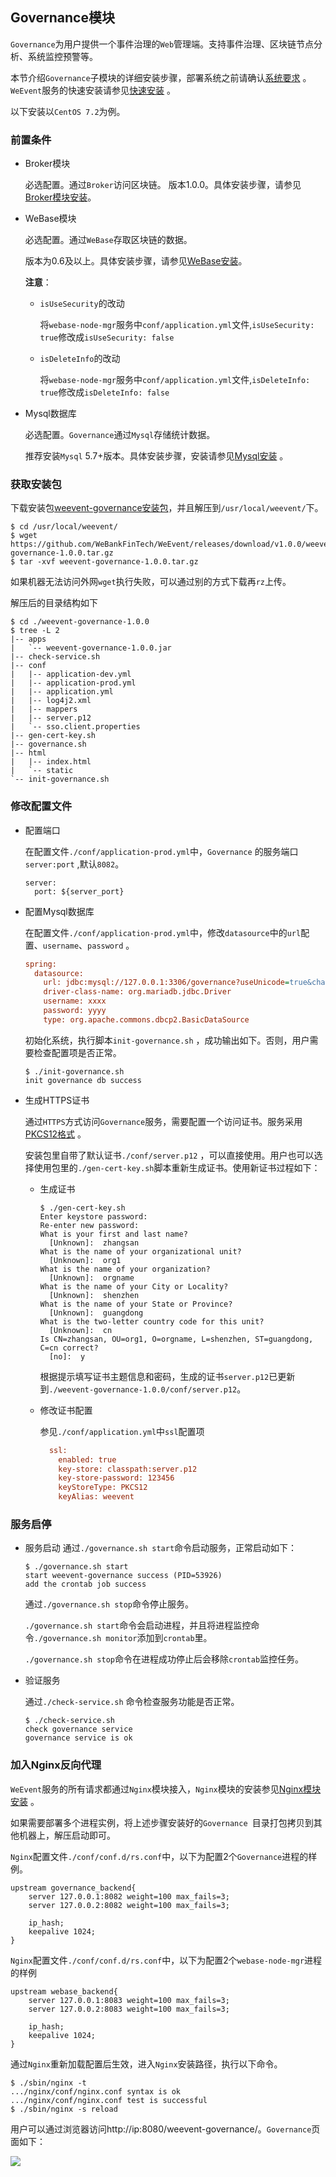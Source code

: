 ## Governance模块
`Governance`为用户提供一个事件治理的`Web`管理端。支持事件治理、区块链节点分析、系统监控预警等。

本节介绍`Governance`子模块的详细安装步骤，部署系统之前请确认[系统要求](../environment.html) 。 `WeEvent`服务的快速安装请参见[快速安装](../quickinstall.html) 。

以下安装以`CentOS 7.2`为例。

### 前置条件

- Broker模块

   必选配置。通过`Broker`访问区块链。
   版本1.0.0。具体安装步骤，请参见[Broker模块安装](./broker.html)。

- WeBase模块

  必选配置。通过`WeBase`存取区块链的数据。

  版本为0.6及以上。具体安装步骤，请参见[WeBase安装](https://github.com/WeBankFinTech/WeBase)。

  **注意**：

  - `isUseSecurity`的改动

    将`webase-node-mgr`服务中`conf/application.yml`文件,`isUseSecurity: true`修改成`isUseSecurity: false`


  - `isDeleteInfo`的改动

    将`webase-node-mgr`服务中`conf/application.yml`文件,`isDeleteInfo: true`修改成`isDeleteInfo: false`


- Mysql数据库

  必选配置。`Governance`通过`Mysql`存储统计数据。

  推荐安装`Mysql` 5.7+版本。具体安装步骤，安装请参见[Mysql安装](http://dev.mysql.com/downloads/mysql/) 。


### 获取安装包

下载安装包[weevent-governance安装包](https://github.com/WeBankFinTech/WeEvent/releases/download/v1.0.0/weevent-governance-1.0.0.tar.gz
)，并且解压到`/usr/local/weevent/`下。

```shell
$ cd /usr/local/weevent/
$ wget https://github.com/WeBankFinTech/WeEvent/releases/download/v1.0.0/weevent-governance-1.0.0.tar.gz
$ tar -xvf weevent-governance-1.0.0.tar.gz
```

如果机器无法访问外网`wget`执行失败，可以通过别的方式下载再`rz`上传。

解压后的目录结构如下

```
$ cd ./weevent-governance-1.0.0
$ tree -L 2
|-- apps
|   `-- weevent-governance-1.0.0.jar
|-- check-service.sh
|-- conf
|   |-- application-dev.yml
|   |-- application-prod.yml
|   |-- application.yml
|   |-- log4j2.xml
|   |-- mappers
|   |-- server.p12
|   `-- sso.client.properties
|-- gen-cert-key.sh
|-- governance.sh
|-- html
|   |-- index.html
|   `-- static
`-- init-governance.sh
```

### 修改配置文件

- 配置端口

  在配置文件`./conf/application-prod.yml`中，`Governance` 的服务端口`server:port` ,默认`8082`。

  ```
  server:
    port: ${server_port}
  ```


- 配置Mysql数据库

    在配置文件`./conf/application-prod.yml`中，修改`datasource`中的`url`配置、`username`、`password` 。

    ```ini
    spring:  
      datasource:
        url: jdbc:mysql://127.0.0.1:3306/governance?useUnicode=true&characterEncoding=utf-8&useSSL=false
        driver-class-name: org.mariadb.jdbc.Driver
        username: xxxx
        password: yyyy
        type: org.apache.commons.dbcp2.BasicDataSource
    ```
    初始化系统，执行脚本`init-governance.sh` ，成功输出如下。否则，用户需要检查配置项是否正常。

    ```
    $ ./init-governance.sh
    init governance db success
    ```

- 生成HTTPS证书

  通过`HTTPS`方式访问`Governance`服务，需要配置一个访问证书。服务采用[PKCS12格式](https://tools.ietf.org/html/rfc7292) 。

  安装包里自带了默认证书`./conf/server.p12` ，可以直接使用。用户也可以选择使用包里的`./gen-cert-key.sh`脚本重新生成证书。使用新证书过程如下：

  - 生成证书

    ```shell	
    $ ./gen-cert-key.sh
    Enter keystore password:  
    Re-enter new password: 
    What is your first and last name?
      [Unknown]:  zhangsan
    What is the name of your organizational unit?
      [Unknown]:  org1       
    What is the name of your organization?
      [Unknown]:  orgname
    What is the name of your City or Locality?
      [Unknown]:  shenzhen
    What is the name of your State or Province?
      [Unknown]:  guangdong
    What is the two-letter country code for this unit?
      [Unknown]:  cn
    Is CN=zhangsan, OU=org1, O=orgname, L=shenzhen, ST=guangdong, C=cn correct?
      [no]:  y
    ```

    根据提示填写证书主题信息和密码，生成的证书`server.p12`已更新到`./weevent-governance-1.0.0/conf/server.p12`。

  - 修改证书配置

    参见`./conf/application.yml`中`ssl`配置项  

    ```ini
      ssl: 
        enabled: true
        key-store: classpath:server.p12
        key-store-password: 123456
        keyStoreType: PKCS12
        keyAlias: weevent
    ```

### 服务启停

- 服务启动
  通过`./governance.sh start`命令启动服务，正常启动如下：

  ```shell
  $ ./governance.sh start
  start weevent-governance success (PID=53926)
  add the crontab job success
  ```

  通过`./governance.sh stop`命令停止服务。

  `./governance.sh start`命令会启动进程，并且将进程监控命令`./governance.sh monitor`添加到`crontab`里。

  `./governance.sh stop`命令在进程成功停止后会移除`crontab`监控任务。

- 验证服务

  通过`./check-service.sh` 命令检查服务功能是否正常。

  ```shell
  $ ./check-service.sh
  check governance service
  governance service is ok
  ```

### 加入Nginx反向代理

`WeEvent`服务的所有请求都通过`Nginx`模块接入，`Nginx`模块的安装参见[Nginx模块安装](./nginx.html) 。

如果需要部署多个进程实例，将上述步骤安装好的`Governance `目录打包拷贝到其他机器上，解压启动即可。

`Nginx`配置文件`./conf/conf.d/rs.conf`中，以下为配置2个`Governance`进程的样例。

```nginx
upstream governance_backend{
    server 127.0.0.1:8082 weight=100 max_fails=3;
    server 127.0.0.2:8082 weight=100 max_fails=3;
  
    ip_hash;
    keepalive 1024;
}
```

`Nginx`配置文件`./conf/conf.d/rs.conf`中，以下为配置2个`webase-node-mgr`进程的样例

```nginx
upstream webase_backend{
    server 127.0.0.1:8083 weight=100 max_fails=3;
    server 127.0.0.2:8083 weight=100 max_fails=3;
  
    ip_hash;
    keepalive 1024;
}
```

通过`Nginx`重新加载配置后生效，进入`Nginx`安装路径，执行以下命令。

```
$ ./sbin/nginx -t
.../nginx/conf/nginx.conf syntax is ok
.../nginx/conf/nginx.conf test is successful
$ ./sbin/nginx -s reload
```

用户可以通过浏览器访问http://ip:8080/weevent-governance/。`Governance`页面如下：

![](../../image/Governance-ui.png)



